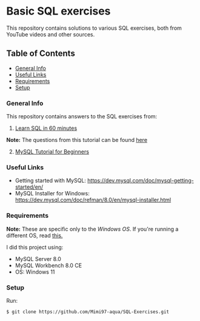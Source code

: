 # Basic SQL exercises
This repository contains solutions to various SQL exercises, both from YouTube videos and other sources.

## Table of Contents
* [General Info](#general-info)
* [Useful Links](#useful-links)
* [Requirements](#requirements)
* [Setup](#setup)

### General Info
This repository contains answers to the  SQL exercises from:

1. [Learn SQL in 60 minutes](https://youtu.be/p3qvj9hO_Bo)

 **Note:** The questions from this tutorial can be found [here](https://github.com/WebDevSimplified/Learn-SQL)
 
2. [MySQL Tutorial for Beginners](https://youtu.be/7S_tz1z_5bA)

### Useful Links
* Getting started with MySQL: https://dev.mysql.com/doc/mysql-getting-started/en/
* MySQL Installer for Windows: https://dev.mysql.com/doc/refman/8.0/en/mysql-installer.html

### Requirements
**Note:** These are specific only to the _Windows OS_. 
If you're running a different OS, read [this.](https://dev.mysql.com/doc/mysql-getting-started/en/)

I did this project using:
* MySQL Server 8.0
* MySQL Workbench 8.0 CE
* OS: Windows 11

### Setup
Run: 
```
$ git clone https://github.com/Mimi97-aqua/SQL-Exercises.git
```
